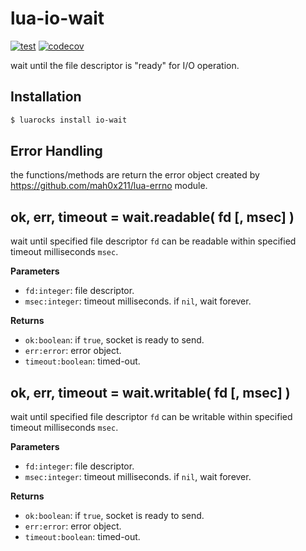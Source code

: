 # lua-io-wait

[![test](https://github.com/mah0x211/lua-io-wait/actions/workflows/test.yml/badge.svg)](https://github.com/mah0x211/lua-io-wait/actions/workflows/test.yml)
[![codecov](https://codecov.io/gh/mah0x211/lua-io-wait/branch/master/graph/badge.svg)](https://codecov.io/gh/mah0x211/lua-io-wait)

wait until the file descriptor is "ready" for I/O operation.


## Installation

```bash
$ luarocks install io-wait
```

## Error Handling

the functions/methods are return the error object created by https://github.com/mah0x211/lua-errno module.


## ok, err, timeout = wait.readable( fd [, msec] )

wait until specified file descriptor `fd` can be readable within specified timeout milliseconds `msec`.

**Parameters**

- `fd:integer`: file descriptor.
- `msec:integer`: timeout milliseconds. if `nil`, wait forever.

**Returns**

- `ok:boolean`: if `true`, socket is ready to send.
- `err:error`: error object.
- `timeout:boolean`: timed-out.


## ok, err, timeout = wait.writable( fd [, msec] )

wait until specified file descriptor `fd` can be writable within specified timeout milliseconds `msec`.

**Parameters**

- `fd:integer`: file descriptor.
- `msec:integer`: timeout milliseconds. if `nil`, wait forever.

**Returns**

- `ok:boolean`: if `true`, socket is ready to send.
- `err:error`: error object.
- `timeout:boolean`: timed-out.
